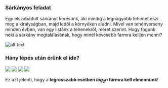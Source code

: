 
### Sárkányos feladat

Egy elszabadult sárkányt keresünk, aki mindig a legnagyobb tehenet eszi meg a királyságban, majd ledől a környéken aludni. Mivel van tehénverseny minden évben, van egy listánk a tehenekről, méret szerint. Hogy fogunk neki a sárkány megtalálásának, hogy minél kevesebb farmra kelljen menni?

![alt text](https://github.com/dormanh/teach-rajk-prog1-2020a/blob/master/materials/others/log_n.png)

### Hány lépés után érünk el ide?

<img src="https://render.githubusercontent.com/render/math?math=1=\frac{n}{2^x}">
<img src="https://render.githubusercontent.com/render/math?math=2^{x}=n">
<img src="https://render.githubusercontent.com/render/math?math=log_{2}2^{x}=log_{2}n">
<img src="https://render.githubusercontent.com/render/math?math=x=log_{2}n">

Ez azt jelenti, hogy a **legrosszabb esetben $log_2 n$ farmra kell elmennünk**!
